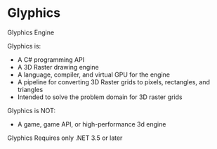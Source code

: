 # Glyphics
Glyphics Engine

  
Glyphics is:
*  A C# programming API 
*  A 3D Raster drawing engine
*  A language, compiler, and virtual GPU for the engine
*  A pipeline for converting 3D Raster grids to pixels, rectangles, and triangles
*  Intended to solve the problem domain for 3D raster grids
   
Glyphics is NOT:
*  A game, game API, or high-performance 3d engine

Glyphics Requires only .NET 3.5 or later
 
